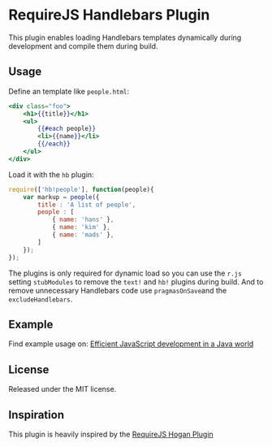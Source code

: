 # RequireJS Handlebars Plugin

This plugin enables loading Handlebars templates dynamically during development and compile them during build.

## Usage

Define an template like `people.html`:

```handlebars
<div class="foo">
    <h1>{{title}}</h1>
    <ul>
        {{#each people}}
        <li>{{name}}</li>
        {{/each}}
    </ul>
</div>
```

Load it with the `hb` plugin:

```js
require(['hb!people'], function(people){
    var markup = people({
        title : 'A list of people',
        people : [
			{ name: 'hans' },
			{ name: 'kim' },
			{ name: 'mads' },
		]
    });
});
```

The plugins is only required for dynamic load so you can use the `r.js` setting `stubModules` to remove the `text!` and `hb!` plugins during build. And to remove unnecessary Handlebars code use `pragmasOnSave`and the `excludeHandlebars`.

## Example

Find example usage on: [Efficient JavaScript development in a Java world](https://github.com/kjbekkelund/js-java-setup)

## License

Released under the MIT license.

## Inspiration

This plugin is heavily inspired by the [RequireJS Hogan Plugin](https://github.com/millermedeiros/requirejs-hogan-plugin)

